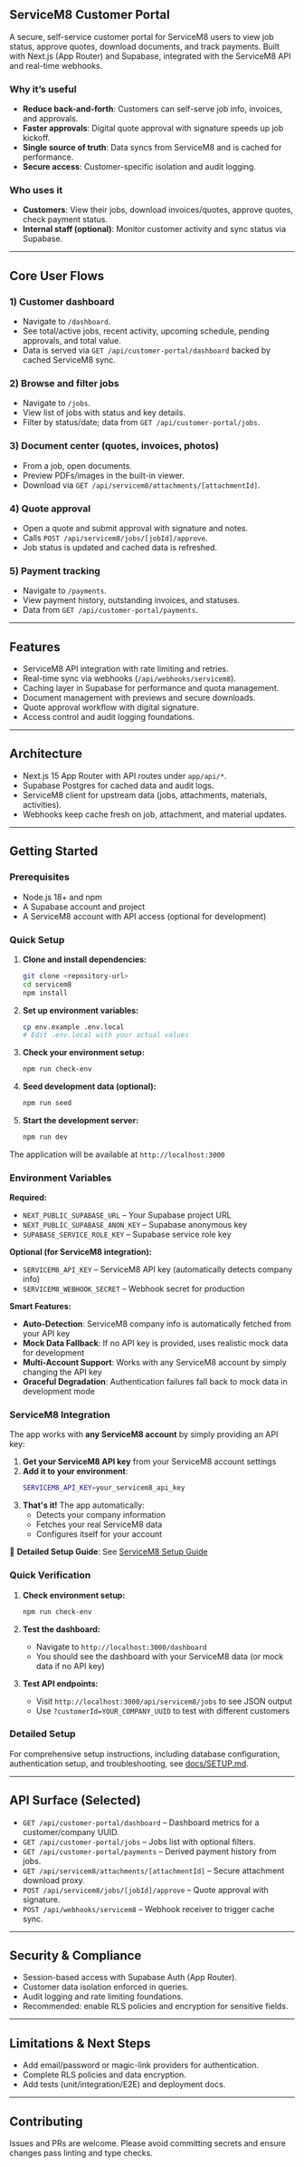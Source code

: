 ## ServiceM8 Customer Portal

A secure, self-service customer portal for ServiceM8 users to view job status, approve quotes, download documents, and track payments. Built with Next.js (App Router) and Supabase, integrated with the ServiceM8 API and real-time webhooks.

### Why it’s useful
- **Reduce back-and-forth**: Customers can self-serve job info, invoices, and approvals.
- **Faster approvals**: Digital quote approval with signature speeds up job kickoff.
- **Single source of truth**: Data syncs from ServiceM8 and is cached for performance.
- **Secure access**: Customer-specific isolation and audit logging.

### Who uses it
- **Customers**: View their jobs, download invoices/quotes, approve quotes, check payment status.
- **Internal staff (optional)**: Monitor customer activity and sync status via Supabase.

---

## Core User Flows

### 1) Customer dashboard
- Navigate to `/dashboard`.
- See total/active jobs, recent activity, upcoming schedule, pending approvals, and total value.
- Data is served via `GET /api/customer-portal/dashboard` backed by cached ServiceM8 sync.

### 2) Browse and filter jobs
- Navigate to `/jobs`.
- View list of jobs with status and key details.
- Filter by status/date; data from `GET /api/customer-portal/jobs`.

### 3) Document center (quotes, invoices, photos)
- From a job, open documents.
- Preview PDFs/images in the built-in viewer.
- Download via `GET /api/servicem8/attachments/[attachmentId]`.

### 4) Quote approval
- Open a quote and submit approval with signature and notes.
- Calls `POST /api/servicem8/jobs/[jobId]/approve`.
- Job status is updated and cached data is refreshed.

### 5) Payment tracking
- Navigate to `/payments`.
- View payment history, outstanding invoices, and statuses.
- Data from `GET /api/customer-portal/payments`.

---

## Features
- ServiceM8 API integration with rate limiting and retries.
- Real-time sync via webhooks (`/api/webhooks/servicem8`).
- Caching layer in Supabase for performance and quota management.
- Document management with previews and secure downloads.
- Quote approval workflow with digital signature.
- Access control and audit logging foundations.

---

## Architecture
- Next.js 15 App Router with API routes under `app/api/*`.
- Supabase Postgres for cached data and audit logs.
- ServiceM8 client for upstream data (jobs, attachments, materials, activities).
- Webhooks keep cache fresh on job, attachment, and material updates.

---

## Getting Started

### Prerequisites
- Node.js 18+ and npm
- A Supabase account and project
- A ServiceM8 account with API access (optional for development)

### Quick Setup

1. **Clone and install dependencies:**
   ```bash
   git clone <repository-url>
   cd servicem8
   npm install
   ```

2. **Set up environment variables:**
   ```bash
   cp env.example .env.local
   # Edit .env.local with your actual values
   ```

3. **Check your environment setup:**
   ```bash
   npm run check-env
   ```

4. **Seed development data (optional):**
   ```bash
   npm run seed
   ```

5. **Start the development server:**
   ```bash
   npm run dev
   ```

The application will be available at `http://localhost:3000`

### Environment Variables

**Required:**
- `NEXT_PUBLIC_SUPABASE_URL` – Your Supabase project URL
- `NEXT_PUBLIC_SUPABASE_ANON_KEY` – Supabase anonymous key
- `SUPABASE_SERVICE_ROLE_KEY` – Supabase service role key

**Optional (for ServiceM8 integration):**
- `SERVICEM8_API_KEY` – ServiceM8 API key (automatically detects company info)
- `SERVICEM8_WEBHOOK_SECRET` – Webhook secret for production

**Smart Features:**
- **Auto-Detection**: ServiceM8 company info is automatically fetched from your API key
- **Mock Data Fallback**: If no API key is provided, uses realistic mock data for development
- **Multi-Account Support**: Works with any ServiceM8 account by simply changing the API key
- **Graceful Degradation**: Authentication failures fall back to mock data in development mode

### ServiceM8 Integration

The app works with **any ServiceM8 account** by simply providing an API key:

1. **Get your ServiceM8 API key** from your ServiceM8 account settings
2. **Add it to your environment**:
   ```bash
   SERVICEM8_API_KEY=your_servicem8_api_key
   ```
3. **That's it!** The app automatically:
   - Detects your company information
   - Fetches your real ServiceM8 data
   - Configures itself for your account

📖 **Detailed Setup Guide**: See [ServiceM8 Setup Guide](docs/SERVICEM8_SETUP.md)

### Quick Verification

1. **Check environment setup:**
   ```bash
   npm run check-env
   ```

2. **Test the dashboard:**
   - Navigate to `http://localhost:3000/dashboard`
   - You should see the dashboard with your ServiceM8 data (or mock data if no API key)

3. **Test API endpoints:**
   - Visit `http://localhost:3000/api/servicem8/jobs` to see JSON output
   - Use `?customerId=YOUR_COMPANY_UUID` to test with different customers

### Detailed Setup

For comprehensive setup instructions, including database configuration, authentication setup, and troubleshooting, see [docs/SETUP.md](docs/SETUP.md).

---

## API Surface (Selected)
- `GET /api/customer-portal/dashboard` – Dashboard metrics for a customer/company UUID.
- `GET /api/customer-portal/jobs` – Jobs list with optional filters.
- `GET /api/customer-portal/payments` – Derived payment history from jobs.
- `GET /api/servicem8/attachments/[attachmentId]` – Secure attachment download proxy.
- `POST /api/servicem8/jobs/[jobId]/approve` – Quote approval with signature.
- `POST /api/webhooks/servicem8` – Webhook receiver to trigger cache sync.

---

## Security & Compliance
- Session-based access with Supabase Auth (App Router).
- Customer data isolation enforced in queries.
- Audit logging and rate limiting foundations.
- Recommended: enable RLS policies and encryption for sensitive fields.

---

## Limitations & Next Steps
- Add email/password or magic-link providers for authentication.
- Complete RLS policies and data encryption.
- Add tests (unit/integration/E2E) and deployment docs.

---

## Contributing
Issues and PRs are welcome. Please avoid committing secrets and ensure changes pass linting and type checks.


